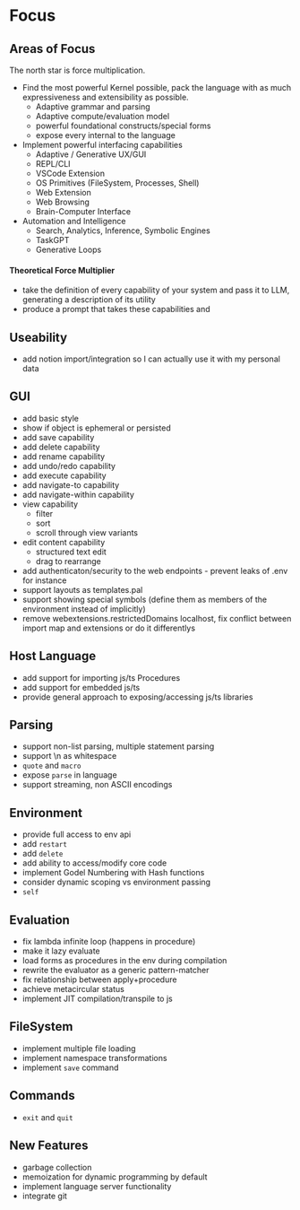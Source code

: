 # Focus

## Areas of Focus

The north star is force multiplication.

- Find the most powerful Kernel possible, pack the language with as much expressiveness and extensibility as possible.
  - Adaptive grammar and parsing
  - Adaptive compute/evaluation model
  - powerful foundational constructs/special forms
  - expose every internal to the language
- Implement powerful interfacing capabilities
  - Adaptive / Generative UX/GUI
  - REPL/CLI
  - VSCode Extension
  - OS Primitives (FileSystem, Processes, Shell)
  - Web Extension
  - Web Browsing
  - Brain-Computer Interface
- Automation and Intelligence
  - Search, Analytics, Inference, Symbolic Engines
  - TaskGPT
  - Generative Loops

#### Theoretical Force Multiplier

- take the definition of every capability of your system and pass it to LLM, generating a description of its utility
- produce a prompt that takes these capabilities and

## Useability

- add notion import/integration so I can actually use it with my personal data

## GUI

- add basic style
- show if object is ephemeral or persisted
- add save capability
- add delete capability
- add rename capability
- add undo/redo capability
- add execute capability
- add navigate-to capability
- add navigate-within capability
- view capability
  - filter
  - sort
  - scroll through view variants
- edit content capability
  - structured text edit
  - drag to rearrange
- add authenticaton/security to the web endpoints - prevent leaks of .env for instance
- support layouts as templates.pal
- support showing special symbols (define them as members of the environment instead of implicitly)
- remove webextensions.restrictedDomains localhost, fix conflict between import map and extensions or do it differentlys

## Host Language

- add support for importing js/ts Procedures
- add support for embedded js/ts
- provide general approach to exposing/accessing js/ts libraries

## Parsing

- support non-list parsing, multiple statement parsing
- support \n as whitespace
- `quote` and `macro`
- expose `parse` in language
- support streaming, non ASCII encodings

## Environment

- provide full access to env api
- add `restart`
- add `delete`
- add ability to access/modify core code
- implement Godel Numbering with Hash functions
- consider dynamic scoping vs environment passing
- `self`

## Evaluation

- fix lambda infinite loop (happens in procedure)
- make it lazy evaluate
- load forms as procedures in the env during compilation
- rewrite the evaluator as a generic pattern-matcher
- fix relationship between apply+procedure
- achieve metacircular status
- implement JIT compilation/transpile to js

## FileSystem

- implement multiple file loading
- implement namespace transformations
- implement `save` command

## Commands

- `exit` and `quit`

## New Features

- garbage collection
- memoization for dynamic programming by default
- implement language server functionality
- integrate git
